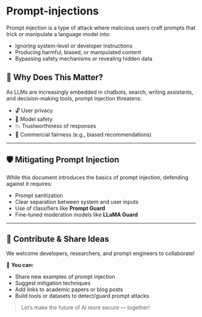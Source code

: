 # Prompt-injections
Prompt injection is a type of attack where malicious users craft prompts that trick or manipulate a language model into:
- Ignoring system-level or developer instructions
- Producing harmful, biased, or manipulated content
- Bypassing safety mechanisms or revealing hidden data

## 🧠 Why Does This Matter?

As LLMs are increasingly embedded in chatbots, search, writing assistants, and decision-making tools, prompt injection threatens:

- 🔓 User privacy
- 🧨 Model safety
- 📉 Trustworthiness of responses
- 💸 Commercial fairness (e.g., biased recommendations)

---

## 🛡️ Mitigating Prompt Injection

While this document introduces the basics of prompt injection, defending against it requires:

- Prompt sanitization
- Clear separation between system and user inputs
- Use of classifiers like **Prompt Guard**
- Fine-tuned moderation models like **LLaMA Guard**

---

## 🤝 Contribute & Share Ideas

We welcome developers, researchers, and prompt engineers to collaborate!

💬 **You can:**
- Share new examples of prompt injection
- Suggest mitigation techniques
- Add links to academic papers or blog posts
- Build tools or datasets to detect/guard prompt attacks

> Let’s make the future of AI more secure — together!
